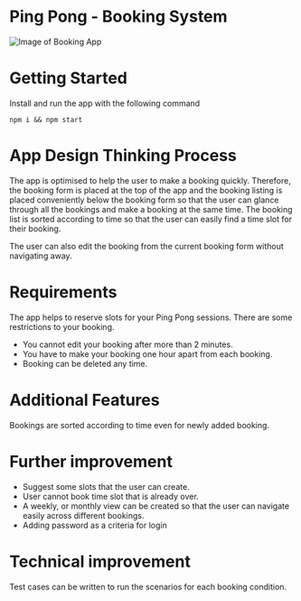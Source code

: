 # Ping Pong - Booking System

![Image of Booking App](https://github.com/teochengyong/pingpong-bookingsystem/blob/master/src/static/PingPongBookingSystem.PNG)

# Getting Started

Install and run the app with the following command
```
npm i && npm start
```

# App Design Thinking Process
The app is optimised to help the user to make a booking quickly.
Therefore, the booking form is placed at the top of the app and the booking listing is placed
conveniently below the booking form so that the user can glance through all the bookings and make a booking at the same time.
The booking list is sorted according to time so that the user can easily find a time slot for their booking.

The user can also edit the booking from the current booking form without navigating away.

# Requirements
The app helps to reserve slots for your Ping Pong sessions. There are some restrictions to your booking.
- You cannot edit your booking after more than 2 minutes.
- You have to make your booking one hour apart from each booking.
- Booking can be deleted any time.

# Additional Features
Bookings are sorted according to time even for newly added booking.

# Further improvement
- Suggest some slots that the user can create.
- User cannot book time slot that is already over.
- A weekly, or monthly view can be created so that the user can navigate easily across different bookings.
- Adding password as a criteria for login

# Technical improvement
Test cases can be written to run the scenarios for each booking condition.

